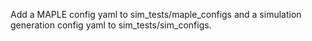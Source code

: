 Add a MAPLE config yaml to sim_tests/maple_configs and a simulation generation config yaml to sim_tests/sim_configs.

